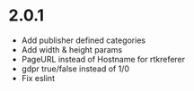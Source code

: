 # 2.0.1
 
- Add publisher defined categories
- Add width & height params
- PageURL instead of Hostname for rtkreferer
- gdpr true/false instead of 1/0
- Fix eslint

